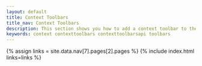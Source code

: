 ```yaml
---
layout: default
title: Context Toolbars
title_nav: Context Toolbars
description: This section shows you how to add a context toolbar to the Tiny 5.0 content.
keywords: context contexttoolbars contexttoolbarsapi toolbars
---
```


{% assign links = site.data.nav[7].pages[2].pages %}
{% include index.html links=links %}